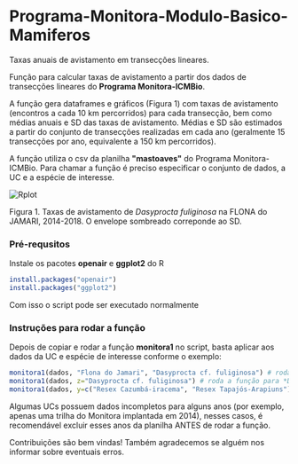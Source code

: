 # Programa-Monitora-Modulo-Basico-Mamiferos
Taxas anuais de avistamento em transecções lineares.

Função para calcular taxas de avistamento a partir dos dados de transecções lineares do **Programa Monitora-ICMBio**.

A função gera dataframes e gráficos (Figura 1) com taxas de avistamento (encontros a cada 10 km percorridos) para cada transecção, bem como médias anuais e SD das taxas de avistamento. Médias e SD são estimados a partir do conjunto de transecções realizadas em cada ano (geralmente 15 transecções por ano, equivalente a 150 km percorridos).

A função utiliza o csv da planilha **"mastoaves"** do Programa Monitora-ICMBio. Para chamar a função é preciso especificar o conjunto de dados, a UC e a espécie de interesse.


![Rplot](https://user-images.githubusercontent.com/39089964/54756509-24d49f00-4bc7-11e9-866e-6499e10a4731.jpeg)

Figura 1. Taxas de avistamento de *Dasyprocta fuliginosa* na FLONA do JAMARI, 2014-2018. O envelope sombreado correponde ao SD.


### Pré-requsitos

Instale os pacotes **openair** e **ggplot2** do R

```r
install.packages("openair")
install.packages("ggplot2")
```

Com isso o script pode ser executado normalmente


### Instruções para rodar a função

Depois de copiar e rodar a função **monitora1** no script, basta aplicar aos dados da UC e espécie de interesse conforme o exemplo:

```r
monitora1(dados, "Flona do Jamari", "Dasyprocta cf. fuliginosa") # roda a função para *D. fuliginosa* somente para Flona do Jamari
monitora1(dados, z="Dasyprocta cf. fuliginosa") # roda a função para *D. fuliginosa* incluindo todas as UCs onde a espécie ocorreu
monitora1(dados, y=c("Resex Cazumbá-iracema", "Resex Tapajós-Arapiuns"), z="Dasyprocta cf. fuliginosa") # roda a função para *D. fuliginosa* incluindo duas Resex simultaneamente
```
Algumas UCs possuem dados incompletos para alguns anos (por exemplo, apenas uma trilha do Monitora implantada em 2014), nesses casos, é recomendável excluir esses anos da planilha ANTES de rodar a função.

Contribuições são bem vindas! Também agradecemos se alguém nos informar sobre eventuais erros.
